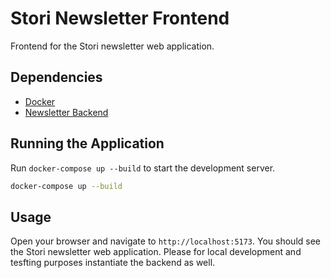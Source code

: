 # Stori Newsletter Frontend

Frontend for the Stori newsletter web application.

## Dependencies

- [Docker](https://www.docker.com/)
- [Newsletter Backend](https://github.com/juanmunoz22-bit/newsletter-backend)

## Running the Application

Run `docker-compose up --build` to start the development server.

```bash
docker-compose up --build
```

## Usage

Open your browser and navigate to `http://localhost:5173`. You should see the Stori newsletter web application. Please for local development and tesfting purposes instantiate the backend as well.